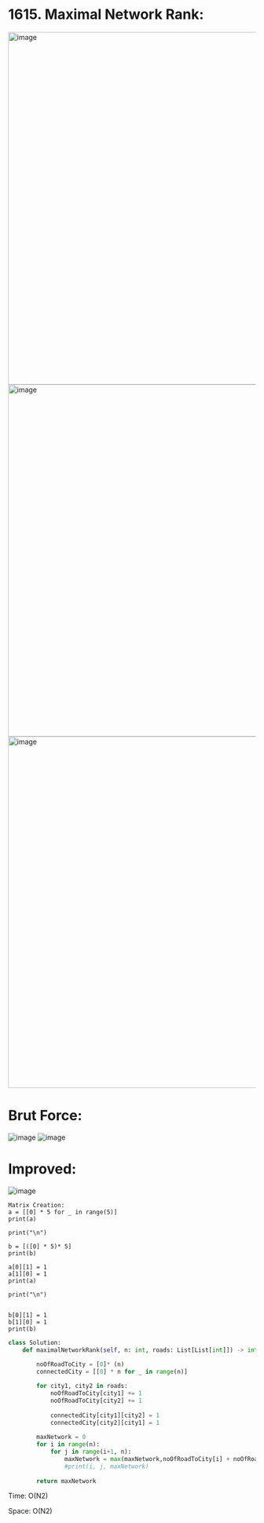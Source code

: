 # 1615. Maximal Network Rank:

<img width="718" alt="image" src="https://user-images.githubusercontent.com/35987583/171117353-2c41ac03-a051-4389-a44a-1cc79908ebc8.png">
<img width="717" alt="image" src="https://user-images.githubusercontent.com/35987583/171117390-ebf99f6a-ec27-4a2a-88e1-a0b35b371d22.png">
<img width="716" alt="image" src="https://user-images.githubusercontent.com/35987583/171117427-99567fe2-d6ec-4e1f-a123-90397d294f06.png">


# Brut Force:
![image](https://user-images.githubusercontent.com/35987583/171117559-86b169cb-c2c2-408f-bb8c-4aa233e4c87d.png)
![image](https://user-images.githubusercontent.com/35987583/171117666-f1fc926a-e503-4f5e-8c91-4b7505b7f203.png)


# Improved:

![image](https://user-images.githubusercontent.com/35987583/171118053-0ae7c596-3258-4045-91e3-d17783008a55.png)

```
Matrix Creation:
a = [[0] * 5 for _ in range(5)]
print(a)

print("\n")

b = [([0] * 5)* 5]
print(b)

a[0][1] = 1
a[1][0] = 1
print(a)

print("\n")


b[0][1] = 1
b[1][0] = 1
print(b)
```

```python
class Solution:
    def maximalNetworkRank(self, n: int, roads: List[List[int]]) -> int:
        
        noOfRoadToCity = [0]* (n)
        connectedCity = [[0] * n for _ in range(n)] 

        for city1, city2 in roads:
            noOfRoadToCity[city1] += 1
            noOfRoadToCity[city2] += 1
            
            connectedCity[city1][city2] = 1
            connectedCity[city2][city1] = 1
            
        maxNetwork = 0
        for i in range(n):
            for j in range(i+1, n):
                maxNetwork = max(maxNetwork,noOfRoadToCity[i] + noOfRoadToCity[j] - connectedCity[i][j] )
                #print(i, j, maxNetwork)
                
        return maxNetwork
```

Time: O(N2)

Space: O(N2)
